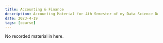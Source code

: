 ```yaml
---
title: Accounting & Finance
description: Accounting Material for 4th Semester of my Data Science Degree.
date: 2023-4-19
tags: [course]
---
```


No recorded material in here.
